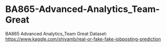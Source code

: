 # BA865-Advanced-Analytics_Team-Great
BA865 Advanced Analytics_Team Great
Dataset: https://www.kaggle.com/shivamb/real-or-fake-fake-jobposting-prediction
